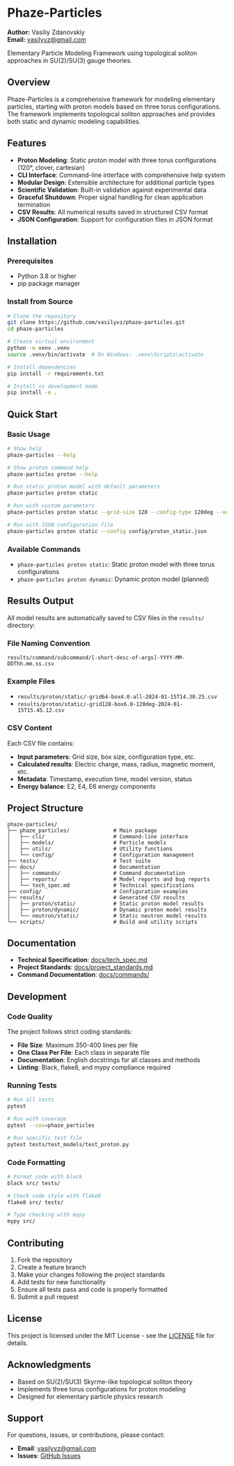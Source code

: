 # Phaze-Particles

**Author:** Vasiliy Zdanovskiy  
**Email:** vasilyvz@gmail.com

Elementary Particle Modeling Framework using topological soliton approaches in SU(2)/SU(3) gauge theories.

## Overview

Phaze-Particles is a comprehensive framework for modeling elementary particles, starting with proton models based on three torus configurations. The framework implements topological soliton approaches and provides both static and dynamic modeling capabilities.

## Features

- **Proton Modeling**: Static proton model with three torus configurations (120°, clover, cartesian)
- **CLI Interface**: Command-line interface with comprehensive help system
- **Modular Design**: Extensible architecture for additional particle types
- **Scientific Validation**: Built-in validation against experimental data
- **Graceful Shutdown**: Proper signal handling for clean application termination
- **CSV Results**: All numerical results saved in structured CSV format
- **JSON Configuration**: Support for configuration files in JSON format

## Installation

### Prerequisites

- Python 3.8 or higher
- pip package manager

### Install from Source

```bash
# Clone the repository
git clone https://github.com/vasilyvz/phaze-particles.git
cd phaze-particles

# Create virtual environment
python -m venv .venv
source .venv/bin/activate  # On Windows: .venv\Scripts\activate

# Install dependencies
pip install -r requirements.txt

# Install in development mode
pip install -e .
```

## Quick Start

### Basic Usage

```bash
# Show help
phaze-particles --help

# Show proton command help
phaze-particles proton --help

# Run static proton model with default parameters
phaze-particles proton static

# Run with custom parameters
phaze-particles proton static --grid-size 128 --config-type 120deg --verbose

# Run with JSON configuration file
phaze-particles proton static --config config/proton_static.json
```

### Available Commands

- `phaze-particles proton static`: Static proton model with three torus configurations
- `phaze-particles proton dynamic`: Dynamic proton model (planned)

## Results Output

All model results are automatically saved to CSV files in the `results/` directory:

### File Naming Convention
```
results/command/subcommand/[-short-desc-of-args]-YYYY-MM-DDThh.mm.ss.csv
```

### Example Files
- `results/proton/static/-grid64-box4.0-all-2024-01-15T14.30.25.csv`
- `results/proton/static/-grid128-box6.0-120deg-2024-01-15T15.45.12.csv`

### CSV Content
Each CSV file contains:
- **Input parameters**: Grid size, box size, configuration type, etc.
- **Calculated results**: Electric charge, mass, radius, magnetic moment, etc.
- **Metadata**: Timestamp, execution time, model version, status
- **Energy balance**: E2, E4, E6 energy components

## Project Structure

```
phaze-particles/
├── phaze_particles/              # Main package
│   ├── cli/                      # Command-line interface
│   ├── models/                   # Particle models
│   ├── utils/                    # Utility functions
│   └── config/                   # Configuration management
├── tests/                        # Test suite
├── docs/                         # Documentation
│   ├── commands/                 # Command documentation
│   ├── reports/                  # Model reports and bug reports
│   └── tech_spec.md              # Technical specifications
├── config/                       # Configuration examples
├── results/                      # Generated CSV results
│   ├── proton/static/            # Static proton model results
│   ├── proton/dynamic/           # Dynamic proton model results
│   └── neutron/static/           # Static neutron model results
└── scripts/                      # Build and utility scripts
```

## Documentation

- **Technical Specification**: [docs/tech_spec.md](docs/tech_spec.md)
- **Project Standards**: [docs/project_standards.md](docs/project_standards.md)
- **Command Documentation**: [docs/commands/](docs/commands/)

## Development

### Code Quality

The project follows strict coding standards:

- **File Size**: Maximum 350-400 lines per file
- **One Class Per File**: Each class in separate file
- **Documentation**: English docstrings for all classes and methods
- **Linting**: Black, flake8, and mypy compliance required

### Running Tests

```bash
# Run all tests
pytest

# Run with coverage
pytest --cov=phaze_particles

# Run specific test file
pytest tests/test_models/test_proton.py
```

### Code Formatting

```bash
# Format code with black
black src/ tests/

# Check code style with flake8
flake8 src/ tests/

# Type checking with mypy
mypy src/
```

## Contributing

1. Fork the repository
2. Create a feature branch
3. Make your changes following the project standards
4. Add tests for new functionality
5. Ensure all tests pass and code is properly formatted
6. Submit a pull request

## License

This project is licensed under the MIT License - see the [LICENSE](LICENSE) file for details.

## Acknowledgments

- Based on SU(2)/SU(3) Skyrme-like topological soliton theory
- Implements three torus configurations for proton modeling
- Designed for elementary particle physics research

## Support

For questions, issues, or contributions, please contact:
- **Email**: vasilyvz@gmail.com
- **Issues**: [GitHub Issues](https://github.com/vasilyvz/phaze-particles/issues)
